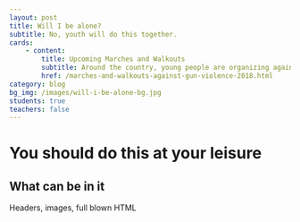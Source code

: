```yaml
---
layout: post
title: Will I be alone?
subtitle: No, youth will do this together.
cards:
    - content: 
        title: Upcoming Marches and Walkouts
        subtitle: Around the country, young people are organizing against gun violence
        href: /marches-and-walkouts-against-gun-violence-2018.html
category: blog
bg_img: /images/will-i-be-alone-bg.jpg
students: true
teachers: false
---
```


You should do this at your leisure
==================================

## What can be in it

Headers, images, full blown HTML
